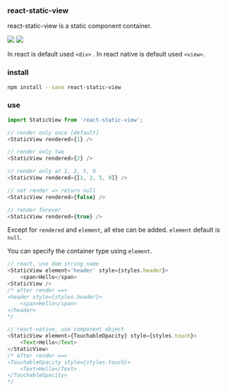 
### react-static-view
react-static-view is a static component container.

<a href="https://www.npmjs.com/package/react-static-view"><img src="https://img.shields.io/npm/v/react-static-view.svg?style=flat-square"></a>
<a href="https://www.npmjs.com/package/react-static-view"><img src="https://img.shields.io/npm/dm/react-static-view.svg?style=flat-square"></a>

In react is default used `<div>` .
In react native is default used `<view>`.

### install

```bash
npm install --save react-static-view
```

### use

```js
import StaticView from 'react-static-view';

// render only once [default]
<StaticView rendered={1} />

// render only two
<StaticView rendered={2} />

// render only at 1, 2, 5, 9
<StaticView rendered={[1, 2, 5, 9]} />

// not render => return null
<StaticView rendered={false} />

// render forever
<StaticView rendered={true} />
```

Except for `rendered` and `element`, all else can be added. `element` default is `null`.

You can specify the container type using `element`.

```js
// react, use dom string name
<StaticView element='header' style={styles.header}>
    <span>Hello</span>
<StaticView />
/* after render ==>
<header style={styles.header}>
    <span>Hello</span>
</header>
*/

// react-native, use component object
<StaticView element={TouchableOpacity} style={styles.touch}>
    <Text>Hello</Text>
</StaticView>
/* after render ==>
<TouchableOpacity style={styles.touch}>
    <Text>Hello</Text>
</TouchableOpacity>
*/
```




